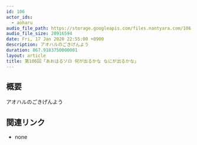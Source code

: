 ```yaml
---
id: 106
actor_ids:
  - aoharu
audio_file_path: https://storage.googleapis.com/files.nantyara.com/106.mp3
audio_file_size: 20916594
date: Fri, 17 Jan 2020 22:55:00 +0900
description: アオハルのごきげんよう
duration: 867.9183750000001
layout: article
title: 第106回「あおはるソロ 何が出るかな なにが出るかな」
---
```

## 概要

アオハルのごきげんよう

## 関連リンク

* none
